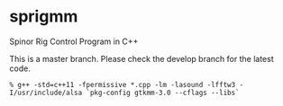 # sprigmm
Spinor Rig Control Program in C++

This is a master branch. Please check the develop branch for the latest code.

```
% g++ -std=c++11 -fpermissive *.cpp -lm -lasound -lfftw3 -I/usr/include/alsa `pkg-config gtkmm-3.0 --cflags --libs`
```

